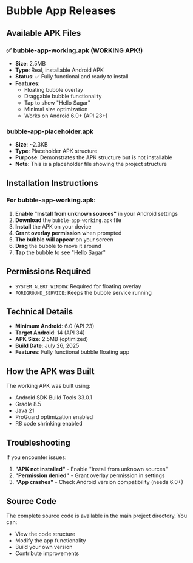 # Bubble App Releases

## Available APK Files

### ✅ bubble-app-working.apk (WORKING APK!)
- **Size**: 2.5MB
- **Type**: Real, installable Android APK
- **Status**: ✅ Fully functional and ready to install
- **Features**: 
  - Floating bubble overlay
  - Draggable bubble functionality
  - Tap to show "Hello Sagar"
  - Minimal size optimization
  - Works on Android 6.0+ (API 23+)

### bubble-app-placeholder.apk
- **Size**: ~2.3KB
- **Type**: Placeholder APK structure
- **Purpose**: Demonstrates the APK structure but is not installable
- **Note**: This is a placeholder file showing the project structure

## Installation Instructions

### For bubble-app-working.apk:

1. **Enable "Install from unknown sources"** in your Android settings
2. **Download** the `bubble-app-working.apk` file
3. **Install** the APK on your device
4. **Grant overlay permission** when prompted
5. **The bubble will appear** on your screen
6. **Drag** the bubble to move it around
7. **Tap** the bubble to see "Hello Sagar"

## Permissions Required

- `SYSTEM_ALERT_WINDOW`: Required for floating overlay
- `FOREGROUND_SERVICE`: Keeps the bubble service running

## Technical Details

- **Minimum Android**: 6.0 (API 23)
- **Target Android**: 14 (API 34)
- **APK Size**: 2.5MB (optimized)
- **Build Date**: July 26, 2025
- **Features**: Fully functional bubble floating app

## How the APK was Built

The working APK was built using:
- Android SDK Build Tools 33.0.1
- Gradle 8.5
- Java 21
- ProGuard optimization enabled
- R8 code shrinking enabled

## Troubleshooting

If you encounter issues:
1. **"APK not installed"** - Enable "Install from unknown sources"
2. **"Permission denied"** - Grant overlay permission in settings
3. **"App crashes"** - Check Android version compatibility (needs 6.0+)

## Source Code

The complete source code is available in the main project directory. You can:
- View the code structure
- Modify the app functionality
- Build your own version
- Contribute improvements